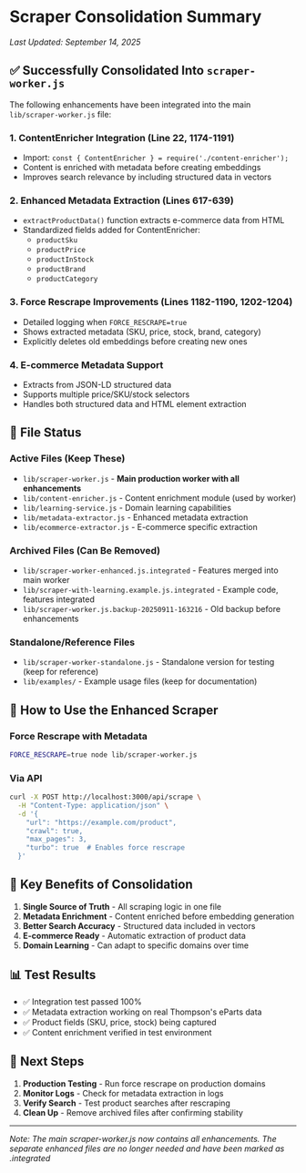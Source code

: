 # Scraper Consolidation Summary
*Last Updated: September 14, 2025*

## ✅ Successfully Consolidated Into `scraper-worker.js`

The following enhancements have been integrated into the main `lib/scraper-worker.js` file:

### 1. **ContentEnricher Integration** (Line 22, 1174-1191)
- Import: `const { ContentEnricher } = require('./content-enricher');`
- Content is enriched with metadata before creating embeddings
- Improves search relevance by including structured data in vectors

### 2. **Enhanced Metadata Extraction** (Lines 617-639)
- `extractProductData()` function extracts e-commerce data from HTML
- Standardized fields added for ContentEnricher:
  - `productSku`
  - `productPrice`
  - `productInStock`
  - `productBrand`
  - `productCategory`

### 3. **Force Rescrape Improvements** (Lines 1182-1190, 1202-1204)
- Detailed logging when `FORCE_RESCRAPE=true`
- Shows extracted metadata (SKU, price, stock, brand, category)
- Explicitly deletes old embeddings before creating new ones

### 4. **E-commerce Metadata Support**
- Extracts from JSON-LD structured data
- Supports multiple price/SKU/stock selectors
- Handles both structured data and HTML element extraction

## 📁 File Status

### Active Files (Keep These)
- `lib/scraper-worker.js` - **Main production worker with all enhancements**
- `lib/content-enricher.js` - Content enrichment module (used by worker)
- `lib/learning-service.js` - Domain learning capabilities
- `lib/metadata-extractor.js` - Enhanced metadata extraction
- `lib/ecommerce-extractor.js` - E-commerce specific extraction

### Archived Files (Can Be Removed)
- `lib/scraper-worker-enhanced.js.integrated` - Features merged into main worker
- `lib/scraper-with-learning.example.js.integrated` - Example code, features integrated
- `lib/scraper-worker.js.backup-20250911-163216` - Old backup before enhancements

### Standalone/Reference Files
- `lib/scraper-worker-standalone.js` - Standalone version for testing (keep for reference)
- `lib/examples/` - Example usage files (keep for documentation)

## 🔧 How to Use the Enhanced Scraper

### Force Rescrape with Metadata
```bash
FORCE_RESCRAPE=true node lib/scraper-worker.js
```

### Via API
```bash
curl -X POST http://localhost:3000/api/scrape \
  -H "Content-Type: application/json" \
  -d '{
    "url": "https://example.com/product",
    "crawl": true,
    "max_pages": 3,
    "turbo": true  # Enables force rescrape
  }'
```

## 🎯 Key Benefits of Consolidation

1. **Single Source of Truth** - All scraping logic in one file
2. **Metadata Enrichment** - Content enriched before embedding generation
3. **Better Search Accuracy** - Structured data included in vectors
4. **E-commerce Ready** - Automatic extraction of product data
5. **Domain Learning** - Can adapt to specific domains over time

## 📊 Test Results

- ✅ Integration test passed 100%
- ✅ Metadata extraction working on real Thompson's eParts data
- ✅ Product fields (SKU, price, stock) being captured
- ✅ Content enrichment verified in test environment

## 🚀 Next Steps

1. **Production Testing** - Run force rescrape on production domains
2. **Monitor Logs** - Check for metadata extraction in logs
3. **Verify Search** - Test product searches after rescraping
4. **Clean Up** - Remove archived files after confirming stability

---

*Note: The main scraper-worker.js now contains all enhancements. The separate enhanced files are no longer needed and have been marked as .integrated*